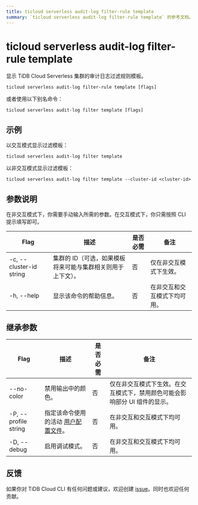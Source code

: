 ```yaml
---
title: ticloud serverless audit-log filter-rule template
summary: `ticloud serverless audit-log filter-rule template` 的参考文档。
---
```


# ticloud serverless audit-log filter-rule template

显示 TiDB Cloud Serverless 集群的审计日志过滤规则模板。

```shell
ticloud serverless audit-log filter-rule template [flags]
```

或者使用以下别名命令：

```shell
ticloud serverless audit-log filter template [flags]
```

## 示例

以交互模式显示过滤模板：

```shell
ticloud serverless audit-log filter template
```

以非交互模式显示过滤模板：

```shell
ticloud serverless audit-log filter template --cluster-id <cluster-id>
```

## 参数说明

在非交互模式下，你需要手动输入所需的参数。在交互模式下，你只需按照 CLI 提示填写即可。

| Flag                    | 描述                  | 是否必需 | 备注                                                 |
|-------------------------|-----------------------|----------|------------------------------------------------------|
| -c, --cluster-id string | 集群的 ID（可选，如果模板将来可能与集群相关则用于上下文）。       | 否       | 仅在非交互模式下生效。                  |
| -h, --help              | 显示该命令的帮助信息。 | 否       | 在非交互和交互模式下均可用。 |

## 继承参数

| Flag                 | 描述                                                                                          | 是否必需 | 备注                                                                                                             |
|----------------------|---------------------------------------------------------------------------------------------|----------|------------------------------------------------------------------------------------------------------------------|
| --no-color           | 禁用输出中的颜色。                                                                            | 否       | 仅在非交互模式下生效。在交互模式下，禁用颜色可能会影响部分 UI 组件的显示。 |
| -P, --profile string | 指定该命令使用的活动 [用户配置文件](/tidb-cloud/cli-reference.md#user-profile)。 | 否       | 在非交互和交互模式下均可用。                                                             |
| -D, --debug          | 启用调试模式。                                                                                  | 否       | 在非交互和交互模式下均可用。                                                             |

## 反馈

如果你对 TiDB Cloud CLI 有任何问题或建议，欢迎创建 [issue](https://github.com/tidbcloud/tidbcloud-cli/issues/new/choose)。同时也欢迎任何贡献。